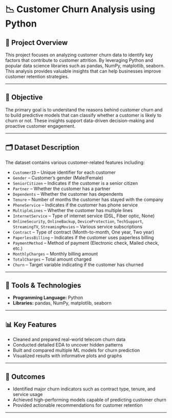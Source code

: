 # 📉 Customer Churn Analysis using Python

## 📌 Project Overview

This project focuses on analyzing customer churn data to identify key factors that contribute to customer attrition. By leveraging Python and popular data science libraries such as pandas, NumPy, matplotlib, seaborn. This analysis provides valuable insights that can help businesses improve customer retention strategies.

---

## 🎯 Objective

The primary goal is to understand the reasons behind customer churn and to build predictive models that can classify whether a customer is likely to churn or not. These insights support data-driven decision-making and proactive customer engagement.

---

## 🗂 Dataset Description

The dataset contains various customer-related features including:

- `CustomerID` – Unique identifier for each customer
- `Gender` – Customer’s gender (Male/Female)
- `SeniorCitizen` – Indicates if the customer is a senior citizen
- `Partner` – Whether the customer has a partner
- `Dependents` – Whether the customer has dependents
- `Tenure` – Number of months the customer has stayed with the company
- `PhoneService` – Indicates if the customer has phone service
- `MultipleLines` – Whether the customer has multiple lines
- `InternetService` – Type of internet service (DSL, Fiber optic, None)
- `OnlineSecurity`, `OnlineBackup`, `DeviceProtection`, `TechSupport`, `StreamingTV`, `StreamingMovies` – Various service subscriptions
- `Contract` – Type of contract (Month-to-month, One year, Two year)
- `PaperlessBilling` – Indicates if the customer uses paperless billing
- `PaymentMethod` – Method of payment (Electronic check, Mailed check, etc.)
- `MonthlyCharges` – Monthly billing amount
- `TotalCharges` – Total amount charged
- `Churn` – Target variable indicating if the customer has churned

---

## 🔧 Tools & Technologies

- **Programming Language:** Python
- **Libraries:** pandas, NumPy, matplotlib, seaborn

---

## 📊 Key Features

- Cleaned and prepared real-world telecom churn data
- Conducted detailed EDA to uncover hidden patterns
- Built and compared multiple ML models for churn prediction
- Visualized results with informative plots and graphs

---

## 📌 Outcomes

- Identified major churn indicators such as contract type, tenure, and service usage
- Achieved high-performing models capable of predicting customer churn
- Provided actionable recommendations for customer retention

---

